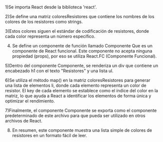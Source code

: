 1)Se importa React desde la biblioteca 'react'.

2)Se define una matriz coloresResistores que contiene los nombres de los colores de los resistores como strings.

3(Estos colores siguen el estándar de codificación de resistores, donde cada color representa un número específico.

4) Se define un componente de función llamado Componente 
Que es un componente de React funcional. Este componente no acepta ninguna propiedad (props), por eso se utiliza React.FC (Componente Funcional).

5)Dentro del componente Componente, se renderiza un div que contiene un encabezado h1 con el texto "Resistores" y una lista ul.

6)Se utiliza el método map() en la matriz coloresResistores para generar una lista de elementos li, donde cada elemento representa un color de resistor. El key de cada elemento se establece como el índice del color en la matriz, lo que ayuda a React a identificar los elementos de forma única y optimizar el rendimiento.

7)Finalmente, el componente Componente se exporta como el componente predeterminado de este archivo para que pueda ser utilizado en otros archivos de React.

8) En resumen, este componente muestra una lista simple de colores de resistores en un formato fácil de leer.





